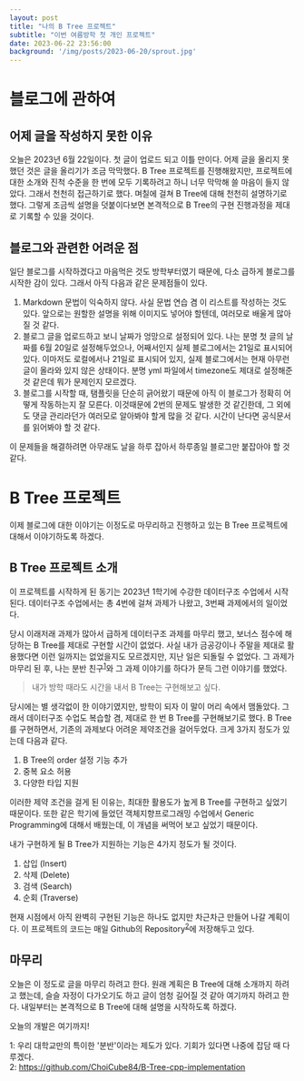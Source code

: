 ```yaml
---
layout: post
title: "나의 B Tree 프로젝트"
subtitle: "이번 여름방학 첫 개인 프로젝트"
date: 2023-06-22 23:56:00
background: '/img/posts/2023-06-20/sprout.jpg'
---
```


# 블로그에 관하여

## 어제 글을 작성하지 못한 이유
오늘은 2023년 6월 22일이다. 첫 글이 업로드 되고 이틀 만이다.
어제 글을 올리지 못했던 것은 글을 올리기가 조금 막막했다. B Tree 프로젝트를 진행해왔지만, 프로젝트에 대한 소개와 진척 수준을 한 번에 모두 기록하려고 하니 너무 막막해 쓸 마음이 들지 않았다.
그래서 천천히 접근하기로 했다. 며칠에 걸쳐 B Tree에 대해 천천히 설명하기로 했다. 그렇게 조금씩 설명을 덧붙이다보면 본격적으로 B Tree의 구현 진행과정을 제대로 기록할 수 있을 것이다.

## 블로그와 관련한 어려운 점
일단 블로그를 시작하겠다고 마음먹은 것도 방학부터였기 때문에, 다소 급하게 블로그를 시작한 감이 있다. 그래서 아직 다음과 같은 문제점들이 있다.

1. Markdown 문법이 익숙하지 않다. 사실 문법 연습 겸 이 리스트를 작성하는 것도 있다. 앞으로는 원할한 설명을 위해 이미지도 넣어야 할텐데, 여러모로 배울게 많아질 것 같다.
2. 블로그 글을 업로드하고 보니 날짜가 엉망으로 설정되어 있다. 나는 분명 첫 글의 날짜를 6월 20일로 설정해두었으나, 어째서인지 실제 블로그에서는 21일로 표시되어 있다. 이마저도 로컬에서나 21일로 표시되어 있지, 실제 블로그에서는 현재 아무런 글이 올라와 있지 않은 상태이다. 분명 yml 파일에서 timezone도 제대로 설정해준 것 같은데 뭐가 문제인지 모르겠다.
3. 블로그를 시작할 때, 탬플릿을 단순히 긁어왔기 때문에 아직 이 블로그가 정확히 어떻게 작동하는지 잘 모른다. 이것때문에 2번의 문제도 발생한 것 같긴한데, 그 외에도 댓글 관리라던가 여러모로 알아봐야 할게 많을 것 같다. 시간이 난다면 공식문서를 읽어봐야 할 것 같다.

이 문제들을 해결하려면 아무래도 날을 하루 잡아서 하루종일 블로그만 붙잡아야 할 것 같다.

# B Tree 프로젝트
이제 블로그에 대한 이야기는 이정도로 마무리하고 진행하고 있는 B Tree 프로젝트에 대해서 이야기하도록 하겠다.

## B Tree 프로젝트 소개
이 프로젝트를 시작하게 된 동기는 2023년 1학기에 수강한 데이터구조 수업에서 시작된다.
데이터구조 수업에서는 총 4번에 걸쳐 과제가 나왔고, 3번째 과제에서의 일이었다.

당시 이래저래 과제가 많아서 급하게 데이터구조 과제를 마무리 했고, 보너스 점수에 해당하는 B Tree를 제대로 구현할 시간이 없었다. 사실 내가 금공강이나 주말을 제대로 활용했다면 이런 일까지는 없었을지도 모르겠지만, 지난 일은 되돌릴 수 없었다. 그 과제가 마무리 된 후, 나는 분반 친구<sup>[1](#footnote_1)</sup>와 그 과제 이야기를 하다가 문득 그런 이야기를 했었다.

> 내가 방학 때라도 시간을 내서 B Tree는 구현해보고 싶다.

당시에는 별 생각없이 한 이야기였지만, 방학이 되자 이 말이 머리 속에서 맴돌았다. 그래서 데이터구조 수업도 복습할 겸, 제대로 한 번 B Tree를 구현해보기로 했다.
B Tree를 구현하면서, 기존의 과제보다 어려운 제약조건을 걸어두었다. 크게 3가지 정도가 있는데 다음과 같다.

1. B Tree의 order 설정 기능 추가
2. 중복 요소 허용
3. 다양한 타입 지원

이러한 제약 조건을 걸게 된 이유는, 최대한 활용도가 높게 B Tree를 구현하고 싶었기 때문이다. 또한 같은 학기에 들었던 객체지향프로그래밍 수업에서 Generic Programming에 대해서 배웠는데, 이 개념을 써먹어 보고 싶었기 때문이다.

내가 구현하게 될 B Tree가 지원하는 기능은 4가지 정도가 될 것이다.

1. 삽입 (Insert)
2. 삭제 (Delete)
3. 검색 (Search)
4. 순회 (Traverse)

현재 시점에서 아직 완벽히 구현된 기능은 하나도 없지만 차근차근 만들어 나갈 계획이다. 
이 프로젝트의 코드는 매일 Github의 Repository<sup>[2](#footnote_1)</sup>에 저장해두고 있다.

## 마무리
오늘은 이 정도로 글을 마무리 하려고 한다. 원래 계획은 B Tree에 대해 소개까지 하려고 했는데, 슬슬 자정이 다가오기도 하고 글이 엄청 길어질 것 같아 여기까지 하려고 한다.
내일부터는 본격적으로 B Tree에 대해 설명을 시작하도록 하겠다.

오늘의 개발은 여기까지!

<a name="footnote_1">1</a>: 우리 대학교만의 특이한 '분반'이라는 제도가 있다. 기회가 있다면 나중에 잡담 때 다루겠다.  
<a name="footnote_1">2</a>: https://github.com/ChoiCube84/B-Tree-cpp-implementation